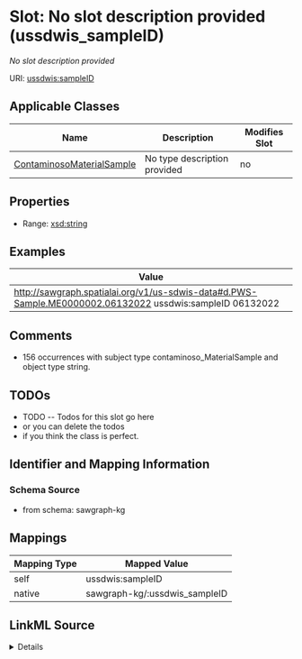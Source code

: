 

# Slot: No slot description provided (ussdwis_sampleID)


_No slot description provided_





URI: [ussdwis:sampleID](http://sawgraph.spatialai.org/v1/us-sdwis#sampleID)



<!-- no inheritance hierarchy -->





## Applicable Classes

| Name | Description | Modifies Slot |
| --- | --- | --- |
| [ContaminosoMaterialSample](../classes/ContaminosoMaterialSample.md) | No type description provided |  no  |







## Properties

* Range: [xsd:string](http://www.w3.org/2001/XMLSchema#string)






## Examples

| Value |
| --- |
| http://sawgraph.spatialai.org/v1/us-sdwis-data#d.PWS-Sample.ME0000002.06132022 ussdwis:sampleID 06132022 |

## Comments

* 156 occurrences with subject type contaminoso_MaterialSample and object type string.

## TODOs

* TODO -- Todos for this slot go here
* or you can delete the todos
* if you think the class is perfect.

## Identifier and Mapping Information







### Schema Source


* from schema: sawgraph-kg




## Mappings

| Mapping Type | Mapped Value |
| ---  | ---  |
| self | ussdwis:sampleID |
| native | sawgraph-kg/:ussdwis_sampleID |




## LinkML Source

<details>
```yaml
name: ussdwis_sampleID
description: No slot description provided
title: No slot description provided
todos:
- TODO -- Todos for this slot go here
- or you can delete the todos
- if you think the class is perfect.
comments:
- 156 occurrences with subject type contaminoso_MaterialSample and object type string.
examples:
- value: http://sawgraph.spatialai.org/v1/us-sdwis-data#d.PWS-Sample.ME0000002.06132022
    ussdwis:sampleID 06132022
from_schema: sawgraph-kg
rank: 1000
slot_uri: ussdwis:sampleID
alias: ussdwis_sampleID
domain_of:
- contaminoso_MaterialSample
range: string

```
</details>